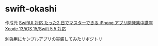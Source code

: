 # swift-okashi

作成元
[SwiftUI 対応 たった2 日でマスターできる iPhone アプリ開発集中講座 Xcode 13/iOS 15/Swift 5.5 対応](https://amzn.asia/d/hdn9i42)

勉強用にサンプルアプリの実装してみたリポジトリ
